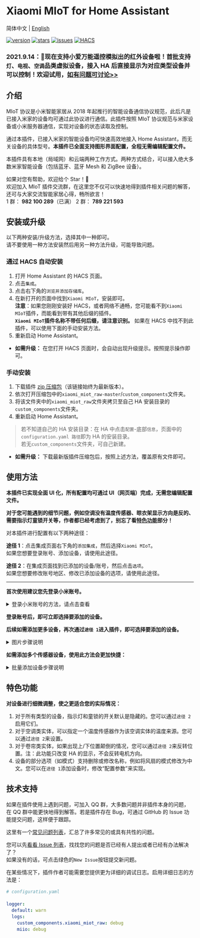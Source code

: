 # Xiaomi MIoT for Home Assistant

简体中文 | [English](https://github.com/ha0y/xiaomi_miot_raw/blob/add-miot-support/README_en.md)

[![version](https://img.shields.io/github/manifest-json/v/ha0y/xiaomi_miot_raw?filename=custom_components%2Fxiaomi_miot_raw%2Fmanifest.json)](https://github.com/ha0y/xiaomi_miot_raw/releases/latest) [![stars](https://img.shields.io/github/stars/ha0y/xiaomi_miot_raw)](https://github.com/ha0y/xiaomi_miot_raw/stargazers) [![issues](https://img.shields.io/github/issues/ha0y/xiaomi_miot_raw)](https://github.com/ha0y/xiaomi_miot_raw/issues) [![HACS](https://img.shields.io/badge/HACS-Default-orange.svg)](https://hacs.xyz)

### 2021.9.14：🎉现在支持小爱万能遥控模拟出的红外设备啦！首批支持`灯`、`电视`、`空调`品类虚拟设备，接入 HA 后直接显示为对应类型设备并可以控制！欢迎试用，[如有问题可讨论>>](https://github.com/ha0y/xiaomi_miot_raw/issues/239)

## 介绍

MIoT 协议是小米智能家居从 2018 年起推行的智能设备通信协议规范，此后凡是已接入米家的设备均可通过此协议进行通信。此插件按照 MIoT 协议规范与米家设备或小米服务器通信，实现对设备的状态读取及控制。

通过本插件，已接入米家的智能设备均可快速高效地接入 Home Assistant，而无关设备的具体型号。**本插件已全面支持图形界面配置，全程无需编辑配置文件。**

本插件具有本地（局域网）和云端两种工作方式。两种方式结合，可以接入绝大多数米家智能设备（包括蓝牙、蓝牙 Mesh 和 ZigBee 设备）。

如果对您有帮助，欢迎给个 Star！🌟  
欢迎加入 MIoT 插件交流群，在这里您不仅可以快速地得到插件相关问题的解答，还可与大家交流智能家居心得，畅所欲言！  
1 群： **982 100 289**（已满）  2 群： **789 221 593**

## 安装或升级

以下两种安装/升级方法，选择其中一种即可。  
请不要使用一种方法安装然后用另一种方法升级，可能导致问题。

### 通过 HACS 自动安装

1. 打开 Home Assistant 的 HACS 页面。
2. 点击`集成`。
3. 点击右下角的`浏览并添加存储库`。
4. 在新打开的页面中找到`Xiaomi MIoT`，安装即可。  
**注意**：如果您刚刚安装好 HACS，或者网络不通畅，您可能看不到`Xiaomi MIoT`插件，而能看到带有其他后缀的插件。  
**`Xiaomi MIoT`插件名称不带任何后缀，请注意识别。** 如果在 HACS 中找不到此插件，可以使用下面的手动安装方法。
5. 重新启动 Home Assistant。

- **如需升级：** 在您打开 HACS 页面时，会自动出现升级提示。按照提示操作即可。

### 手动安装
1. 下载插件 [zip 压缩包](https://github.com/ha0y/xiaomi_miot_raw/archive/refs/heads/master.zip)（该链接始终为最新版本）。
2. 依次打开压缩包中的`xiaomi_miot_raw-master`/`custom_components`文件夹。
3. 将该文件夹中的`xiaomi_miot_raw`文件夹拷贝至自己 HA 安装目录的`custom_components`文件夹。
4. 重新启动 Home Assistant。

> 若不知道自己的 HA 安装目录：在 HA 中点击`配置`-底部`信息`，页面中的`configuration.yaml 路径`即为 HA 的安装目录。  
> 若无`custom_components`文件夹，可自己新建。

- **如需升级：** 下载最新版插件压缩包后，按照上述方法，覆盖原有文件即可。


## 使用方法
**本插件已实现全面 UI 化，所有配置均可通过 UI（网页端）完成，无需您编辑配置文件。**

**对于您可能遇到的细节问题，例如空调没有温度传感器、晾衣架显示方向是反的、需要指示灯童锁开关等，作者都已经考虑到了，别忘了看[特色功能](https://github.com/ha0y/xiaomi_miot_raw#%E7%89%B9%E8%89%B2%E5%8A%9F%E8%83%BD)部分！**

对本插件进行配置有以下两种途径：

**途径 1**：点击集成页面右下角的`添加集成`，然后选择`Xiaomi MIoT`。  
如果您想要登录账号、添加设备，请使用此途径。

**途径 2**：在集成页面找到已添加的设备/账号，然后点击`选项`。  
如果您想要修改账号地区、修改已添加设备的选项，请使用此途径。

---
**首次使用建议您先登录小米账号。**

<details>
<summary>登录小米账号的方法，请点击查看</summary>

![HACS中不支持显示图片，请在浏览器中打开查看](images/flow/1.png)

<img src="https://github.com/ha0y/xiaomi_miot_raw/raw/master/images/flow/2.png" width="500"/>

<img src="https://github.com/ha0y/xiaomi_miot_raw/raw/master/images/flow/3.png" width="500"/>

<img src="https://github.com/ha0y/xiaomi_miot_raw/raw/master/images/flow/4.png" width="500"/>
</details>

**登录账号后，即可立即选择要添加的设备。**

**后续如需添加更多设备，再次通过`途径 1`进入插件，即可选择要添加的设备。**
<details>
<summary>图片步骤说明</summary>

![1](images/flow/1.png)

<img src="https://github.com/ha0y/xiaomi_miot_raw/raw/master/images/flow/8.png" width="500"/>
</details>

**如需添加多个传感器设备，使用此方法会更加快捷：**
<details>
<summary>批量添加设备步骤说明</summary>

<img src="https://github.com/ha0y/xiaomi_miot_raw/raw/master/images/flow/5.png" width="500"/>

<img src="https://github.com/ha0y/xiaomi_miot_raw/raw/master/images/flow/6.png" width="500"/>

<img src="https://github.com/ha0y/xiaomi_miot_raw/raw/master/images/flow/7.png" width="500"/>
</details>

## 特色功能

**对设备进行细微调整，使之更适合您的实际情况：**
1. 对于所有类型的设备，指示灯和童锁的开关默认是隐藏的。您可以通过`途径 2`启用它们。
2. 对于空调类实体，可以指定一个温度传感器作为该空调实体的温度来源。您可以通过`途径 2`来设置。
3. 对于卷帘类实体，如果出现上/下位置颠倒的情况，您可以通过`途径 2`来反转位置。注：此功能只改变 HA 的显示，不会反转电机方向。
4. 设备的部分选项（如模式）支持删除或修改名称，例如将风扇的模式修改为中文。您可以在`途径 1`添加设备时，修改“配置参数”来实现。

## 技术支持
如果在插件使用上遇到问题，可加入 QQ 群，大多数问题并非插件本身的问题，在 QQ 群中能更快地得到解答。若是插件存在 Bug，可通过 GitHub 的 Issue 功能提交问题，这样便于跟踪。

这里有一个[常见问题列表](https://github.com/ha0y/xiaomi_miot_raw/issues?q=is%3Aissue+label%3AFAQ+)，汇总了许多常见的或具有共性的问题。

您可以先[看看 Issue 列表](https://github.com/ha0y/xiaomi_miot_raw/issues)，找找您的问题是否已经有人提出或者已经有办法解决了？  
如果没有的话，可点击绿色的`New Issue`按钮提交新问题。

在某些情况下，插件作者可能需要您提供更为详细的调试日志。启用详细日志的方法是：

```yaml
# configuration.yaml

logger:
  default: warn
  logs:
    custom_components.xiaomi_miot_raw: debug
    miio: debug
```
